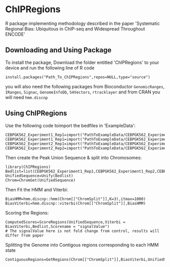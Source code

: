 # ChIPRegions
R package implementing methodology described in the paper 'Systematic Regional Bias: Ubiquitous in ChIP-seq and Widespread Throughout ENCODE'

## Downloading and Using Package
To install the package, Download the folder entitled 'ChIPRegions' to your device 
and run the following line of R code
```
install.packages("Path_To_ChIPRegions",repos=NULL,type="source")
```
you will also need the following packages from Bioconductor  ```GenomicRanges```, ```IRanges```, ```Signac```, ```GenomeInfoDb```, ```S4Vectors```, ```rtracklayer``` and from CRAN you will need ```hmm.discnp```
## Using ChIPRegions
Use the following code toimport the bedfiles in 'ExampleData':
```
CEBPGK562_Experiment1_Rep1=import("PathToExampleData/CEBPGK562_Experiment1_Rep1.bed.gz",format="narrowPeak")
CEBPGK562_Experiment1_Rep1=import("PathToExampleData/CEBPGK562_Experiment1_Rep1.bed.gz",format="narrowPeak")
CEBPGK562_Experiment2_Rep1=import("PathToExampleData/CEBPGK562_Experiment2_Rep1.bed.gz",format="narrowPeak")
CEBPGK562_Experiment2_Rep2=import("PathToExampleData/CEBPGK562_Experiment2_Rep2.bed.gz",format="narrowPeak")
```
Then create the Peak Union Sequence & split into Chromosomes:
```
library(ChIPRegions)
Bedlist=list(CEBPGK562_Experiment1_Rep1,CEBPGK562_Experiment1_Rep2,CEBPGK562_Experiment2_Rep1,CEBPGK562_Experiment2_Rep2)
UnifiedSequence=Unify(Bedlist)
Chrom=ChromGet(UnifiedSequence)
```
Then Fit the HMM and Viterbi:
```
BiasHMM=hmm.discnp::hmm(Chrom[["ChromSplit"]],K=3),itmax=1000)
BiasViterbi=hmm.discnp::viterbi(Chrom[["ChromSplit"]],BiasHMM)
```
Scoring the Regions:
```
ComputedScores=ScoreRegions(UnifiedSequence,Viterbi = BiasViterbi,Bedlist,Scorename = "signalValue")
# The signalValue here is not fold change from control, results will differ from paper
```
Splitting the Genome into Contigous regions corresponding to each HMM state
```
ContiguousRegions=GetRegions(Chrom[["ChromSplit"]],BiasViterbi,UnifiedSequence)
```
